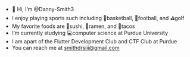 - 👋 Hi, I’m @Danny-Smith3
- I enjoy playing sports such including 🏀basketball, 🏈football, and ⛳️golf
- My favorite foods are 🍣sushi, 🍜ramen, and 🌮tacos
- I’m currently studying 💻computer science at Purdue University
- I am apart of the Flutter Development Club and CTF Club at Purdue
- You can reach me at smithdrsiii@gmail.com

<!---
Danny-Smith3/Danny-Smith3 is a ✨ special ✨ repository because its `README.md` (this file) appears on your GitHub profile.
You can click the Preview link to take a look at your changes.
--->
